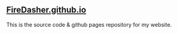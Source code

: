## [FireDasher.github.io](https://firedasher.github.io/)
This is the source code & github pages repository for my website.
